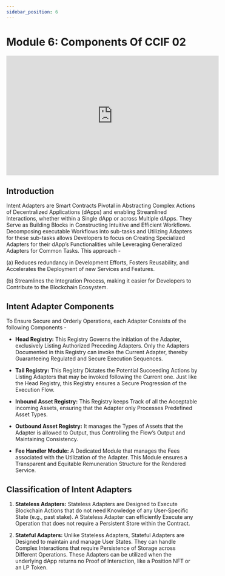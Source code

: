 ```yaml
---
sidebar_position: 6
---
```


# Module 6: Components Of CCIF 02

<iframe width="560" height="315" src="https://www.youtube.com/embed/5IbVbrBvX9c" frameborder="0" allow="accelerometer; autoplay; encrypted-media; gyroscope; picture-in-picture" allowfullscreen></iframe>

## Introduction

Intent Adapters are Smart Contracts Pivotal in Abstracting Complex Actions of Decentralized Applications (dApps) and enabling Streamlined Interactions, whether within a Single dApp or across Multiple dApps. They Serve as Building Blocks in Constructing Intuitive and Efficient Workflows. Decomposing executable Workflows into sub-tasks and Utilizing Adapters for these sub-tasks allows Developers to focus on Creating Specialized Adapters for their dApp’s Functionalities while Leveraging Generalized Adapters for Common Tasks. This approach -

(a) Reduces redundancy in Development Efforts, Fosters Reusability, and Accelerates the Deployment
of new Services and Features.

(b) Streamlines the Integration Process, making it easier for Developers to Contribute to the Blockchain Ecosystem.

## Intent Adapter Components

To Ensure Secure and Orderly Operations, each Adapter Consists of the following Components -

- **Head Registry:** This Registry Governs the initiation of the Adapter, exclusively Listing Authorized Preceding Adapters. Only the Adapters Documented in this Registry can invoke the Current Adapter, thereby Guaranteeing Regulated and Secure Execution Sequences.

- **Tail Registry:** This Registry Dictates the Potential Succeeding Actions by Listing Adapters that may be invoked following the Current one. Just like the Head Registry, this Registry ensures a Secure Progression of the Execution Flow.

- **Inbound Asset Registry:** This Registry keeps Track of all the Acceptable incoming Assets, ensuring that the Adapter only Processes Predefined Asset Types.

- **Outbound Asset Registry:** It manages the Types of Assets that the Adapter is allowed to Output, thus Controlling the Flow’s Output and Maintaining Consistency.

- **Fee Handler Module:** A Dedicated Module that manages the Fees associated with the Utilization of the Adapter. This Module ensures a Transparent and Equitable Remuneration Structure for the Rendered Service.

## Classification of Intent Adapters

1. **Stateless Adapters:** Stateless Adapters are Designed to Execute Blockchain Actions that do not need
   Knowledge of any User-Specific State (e.g., past stake). A Stateless Adapter can efficiently Execute any Operation that does not require a Persistent Store within the Contract.

2. **Stateful Adapters:** Unlike Stateless Adapters, Stateful Adapters are Designed to maintain and manage User States. They can handle Complex Interactions that require Persistence of Storage across Different Operations. These Adapters can be utilized when the underlying dApp returns no Proof of Interaction, like a Position NFT or an LP Token.
